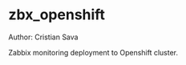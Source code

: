 zbx_openshift
=============

Author: Cristian Sava

Zabbix monitoring deployment to Openshift cluster.
